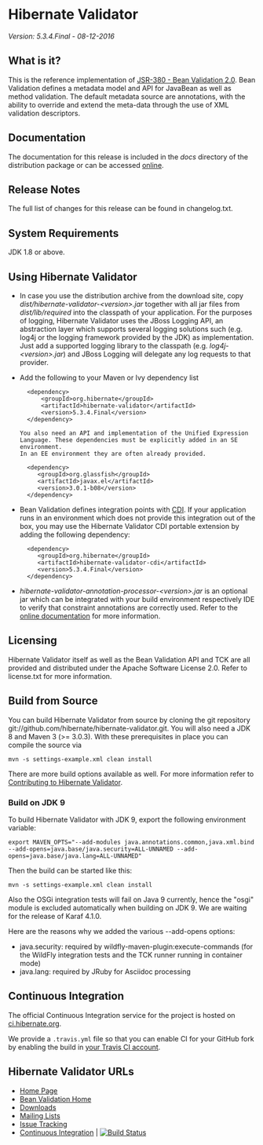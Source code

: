 # Hibernate Validator

*Version: 5.3.4.Final - 08-12-2016*


## What is it?

This is the reference implementation of [JSR-380 - Bean Validation 2.0](http://beanvalidation.org/).
Bean Validation defines a metadata model and API for JavaBean as well as method validation.
The default metadata source are annotations, with the ability to override and extend
the meta-data through the use of XML validation descriptors.

## Documentation

The documentation for this release is included in the _docs_ directory of the distribution package or can be accessed [online](http://hibernate.org/validator/documentation/).

## Release Notes

The full list of changes for this release can be found in changelog.txt.

## System Requirements

JDK 1.8 or above.

## Using Hibernate Validator

* In case you use the distribution archive from the download site, copy _dist/hibernate-validator-&lt;version&gt;.jar_ together with all
jar files from _dist/lib/required_ into the classpath of your application. For the purposes of logging, Hibernate Validator uses
the JBoss Logging API, an abstraction layer which supports several logging solutions such (e.g. log4j or the logging framework
provided by the JDK) as implementation. Just add a supported logging library to the classpath (e.g. _log4j-&lt;version&gt;.jar_) and JBoss
Logging will delegate any log requests to that provider.

* Add the following to your Maven or Ivy dependency list

        <dependency>
            <groupId>org.hibernate</groupId>
            <artifactId>hibernate-validator</artifactId>
            <version>5.3.4.Final</version>
        </dependency>

      You also need an API and implementation of the Unified Expression Language. These dependencies must be explicitly added in an SE environment.
      In an EE environment they are often already provided.

        <dependency>
           <groupId>org.glassfish</groupId>
           <artifactId>javax.el</artifactId>
           <version>3.0.1-b08</version>
        </dependency>

* Bean Validation defines integration points with [CDI](http://jcp.org/en/jsr/detail?id=346). If your application runs
in an environment which does not provide this integration out of the box, you may use the Hibernate Validator CDI portable
extension by adding the following dependency:

        <dependency>
           <groupId>org.hibernate</groupId>
           <artifactId>hibernate-validator-cdi</artifactId>
           <version>5.3.4.Final</version>
        </dependency>

* _hibernate-validator-annotation-processor-&lt;version&gt;.jar_ is an optional jar which can be integrated with your build
environment respectively IDE to verify that constraint annotations are correctly used. Refer to the [online
documentation](https://docs.jboss.org/hibernate/stable/validator/reference/en-US/html_single/#validator-annotation-processor) for more information.

## Licensing

Hibernate Validator itself as well as the Bean Validation API and TCK are all provided and distributed under
the Apache Software License 2.0. Refer to license.txt for more information.

## Build from Source

You can build Hibernate Validator from source by cloning the git repository git://github.com/hibernate/hibernate-validator.git.
You will also need a JDK 8 and Maven 3 (>= 3.0.3). With these prerequisites in place you can compile the source via

    mvn -s settings-example.xml clean install

There are more build options available as well. For more information refer to [Contributing to Hibernate Validator](http://hibernate.org/validator/contribute/).

### Build on JDK 9

To build Hibernate Validator with JDK 9, export the following environment variable:

    export MAVEN_OPTS="--add-modules java.annotations.common,java.xml.bind --add-opens=java.base/java.security=ALL-UNNAMED --add-opens=java.base/java.lang=ALL-UNNAMED"

Then the build can be started like this:

    mvn -s settings-example.xml clean install

Also the OSGi integration tests will fail on Java 9 currently, hence the "osgi" module is excluded automatically when building on JDK 9. We are waiting for the release of Karaf 4.1.0.

Here are the reasons why we added the various --add-opens options:

 * java.security: required by wildfly-maven-plugin:execute-commands (for the WildFly integration tests and the TCK runner running in container mode)
 * java.lang: required by JRuby for Asciidoc processing

## Continuous Integration

The official Continuous Integration service for the project is hosted on [ci.hibernate.org](http://ci.hibernate.org/view/Validator/).

We provide a `.travis.yml` file so that you can enable CI for your GitHub fork by enabling the build in [your Travis CI account](https://travis-ci.org/).

## Hibernate Validator URLs

* [Home Page](http://hibernate.org/validator/)
* [Bean Validation Home](http://beanvalidation.org/)
* [Downloads](http://hibernate.org/validator/downloads/)
* [Mailing Lists](http://hibernate.org/community/)
* [Issue Tracking](https://hibernate.atlassian.net/browse/HV)
* [Continuous Integration](http://ci.hibernate.org/view/Validator/) | [![Build Status](http://ci.hibernate.org/view/Validator/job/hibernate-validator-master/badge/icon)](http://ci.hibernate.org/view/Validator/job/hibernate-validator-master/)

